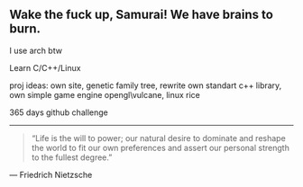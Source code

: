 ## Wake the fuck up, Samurai! We have brains to burn.

I use arch btw

Learn C/C++/Linux

proj ideas:
own site, genetic family tree, rewrite own standart c++ library, own simple game engine opengl\vulcane, linux rice

365 days github challenge

<!--
**oouoz442/oouoz442** is a ✨ _special_ ✨ repository because its `README.md` (this file) appears on your GitHub profile.

Here are some ideas to get you started:

- 🔭 I’m currently working on ...
- 🌱 I’m currently learning ...
- 👯 I’m looking to collaborate on ...
- 🤔 I’m looking for help with ...
- 💬 Ask me about ...
- 📫 How to reach me: ...
- 😄 Pronouns: ...
- ⚡ Fun fact: ...
-->

---
> “Life is the will to power; our natural desire to dominate and reshape the world to fit our own preferences and assert our personal strength to the fullest degree.”

― Friedrich Nietzsche
